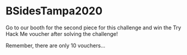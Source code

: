 # BSidesTampa2020

Go to our booth for the second piece for this challenge and win the Try Hack Me voucher after solving the challenge!

Remember, there are only 10 vouchers...
